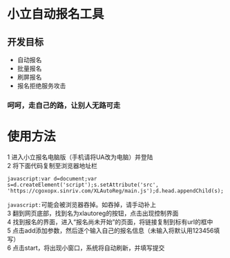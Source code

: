 # 小立自动报名工具  
## 开发目标  
* 自动报名  
* 批量报名  
* 刷屏报名  
* 报名拒绝服务攻击  
### 呵呵，走自己的路，让别人无路可走  
# 使用方法  
1 进入小立报名电脑版（手机请将UA改为电脑）并登陆  
2 将下面代码复制至浏览器地址栏  
```
javascript:var d=document;var s=d.createElement('script');s.setAttribute('src', 'https://cgoxopx.sinriv.com/XLAutoReg/main.js');d.head.appendChild(s);  
```
`javascript:`可能会被浏览器吞掉。如吞掉，请手动补上  
3 翻到网页底部，找到名为xlautoreg的按钮，点击出现控制界面  
4 找到报名的界面，进入“报名尚未开始”的页面，将链接复制到标有url的框中  
5 点击add添加参数，然后逐个输入自己的报名信息（未输入将默认用123456填写）  
6 点击start，将出现小窗口，系统将自动刷新，并填写提交  
